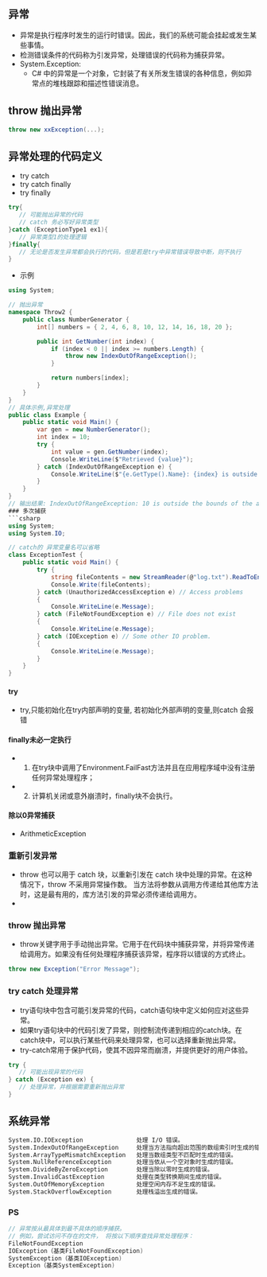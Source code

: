 ## 异常
- 异常是执行程序时发生的运行时错误。因此，我们的系统可能会挂起或发生某些事情。
- 检测错误条件的代码称为引发异常，处理错误的代码称为捕获异常。
- System.Exception:
  - C# 中的异常是一个对象，它封装了有关所发生错误的各种信息，例如异常点的堆栈跟踪和描述性错误消息。

## throw 抛出异常
```csharp
throw new xxException(...);
```
## 异常处理的代码定义
- try catch
- try catch finally
- try finally
```csharp
try{
   // 可能抛出异常的代码
   // catch 务必写好异常类型
}catch (ExceptionType1 ex1){
   // 异常类型1的处理逻辑
}finally{
   // 无论是否发生异常都会执行的代码，但是若是try中异常错误导致中断，则不执行
}
```
- 示例
```csharp
using System;

// 抛出异常
namespace Throw2 {
    public class NumberGenerator {
        int[] numbers = { 2, 4, 6, 8, 10, 12, 14, 16, 18, 20 };

        public int GetNumber(int index) {
            if (index < 0 || index >= numbers.Length) {
                throw new IndexOutOfRangeException();
            }

            return numbers[index];
        }
    }
}
// 具体示例,异常处理
public class Example {
    public static void Main() {
        var gen = new NumberGenerator();
        int index = 10;
        try {
            int value = gen.GetNumber(index);
            Console.WriteLine($"Retrieved {value}");
        } catch (IndexOutOfRangeException e) {
            Console.WriteLine($"{e.GetType().Name}: {index} is outside the bounds of the array");
        }
    }
}
// 输出结果: IndexOutOfRangeException: 10 is outside the bounds of the array
### 多次捕获
```csharp
using System;
using System.IO;

// catch的 异常变量名可以省略
class ExceptionTest {
    public static void Main() {
        try {
            string fileContents = new StreamReader(@"log.txt").ReadToEnd();
            Console.Write(fileContents);
        } catch (UnauthorizedAccessException e) // Access problems
        {
            Console.WriteLine(e.Message);
        } catch (FileNotFoundException e) // File does not exist
        {
            Console.WriteLine(e.Message);
        } catch (IOException e) // Some other IO problem.
        {
            Console.WriteLine(e.Message);
        }
    }
}
```
#### try
- try,只能初始化在try内部声明的变量, 若初始化外部声明的变量,则catch 会报错

#### finally未必一定执行
- 1. 在try块中调用了Environment.FailFast方法并且在应用程序域中没有注册任何异常处理程序；
- 2. 计算机关闭或意外崩溃时，finally块不会执行。
#### 除以0异常捕获
- ArithmeticException
### 重新引发异常
- throw 也可以用于 catch 块，以重新引发在 catch 块中处理的异常。在这种情况下，throw 不采用异常操作数。 当方法将参数从调用方传递给其他库方法时，这是最有用的，库方法引发的异常必须传递给调用方。
- 
### throw 抛出异常
- throw关键字用于手动抛出异常。它用于在代码块中捕获异常，并将异常传递给调用方。如果没有任何处理程序捕获该异常，程序将以错误的方式终止。
```csharp
throw new Exception("Error Message");
```
### try catch 处理异常
- try语句块中包含可能引发异常的代码，catch语句块中定义如何应对这些异常。
- 如果try语句块中的代码引发了异常，则控制流传递到相应的catch块。在catch块中，可以执行某些代码来处理异常，也可以选择重新抛出异常。
- try-catch常用于保护代码，使其不因异常而崩溃，并提供更好的用户体验。
```csharp
try {
   // 可能出现异常的代码
} catch (Exception ex) {
   // 处理异常，并根据需要重新抛出异常
}
```



## 系统异常
```md
System.IO.IOException	            处理 I/O 错误。
System.IndexOutOfRangeException	    处理当方法指向超出范围的数组索引时生成的错误。
System.ArrayTypeMismatchException	处理当数组类型不匹配时生成的错误。
System.NullReferenceException	    处理当依从一个空对象时生成的错误。
System.DivideByZeroException	    处理当除以零时生成的错误。
System.InvalidCastException	        处理在类型转换期间生成的错误。
System.OutOfMemoryException	        处理空闲内存不足生成的错误。
System.StackOverflowException	    处理栈溢出生成的错误。
```

### PS
```csharp
// 异常按从最具体到最不具体的顺序捕获。
// 例如，尝试访问不存在的文件， 将按以下顺序查找异常处理程序：
FileNotFoundException
IOException（基类FileNotFoundException)
SystemException（基类IOException)
Exception（基类SystemException)
```